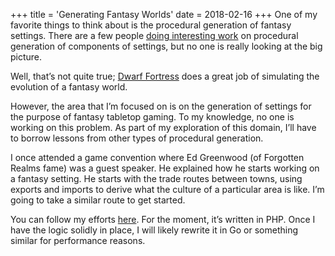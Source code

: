 +++
title = 'Generating Fantasy Worlds'
date = 2018-02-16
+++
One of my favorite things to think about is the procedural generation of fantasy settings. There are a few people [doing interesting work](https://heredragonsabound.blogspot.com/) on procedural generation of components of settings, but no one is really looking at the big picture.

Well, that’s not quite true; [Dwarf Fortress](http://www.bay12games.com/dwarves/) does a great job of simulating the evolution of a fantasy world.

However, the area that I’m focused on is on the generation of settings for the purpose of fantasy tabletop gaming. To my knowledge, no one is working on this problem. As part of my exploration of this domain, I’ll have to borrow lessons from other types of procedural generation.

I once attended a game convention where Ed Greenwood (of Forgotten Realms fame) was a guest speaker. He explained how he starts working on a fantasy setting. He starts with the trade routes between towns, using exports and imports to derive what the culture of a particular area is like. I’m going to take a similar route to get started.

You can follow my efforts [here](https://github.com/BenOvermyer/country-maker). For the moment, it’s written in PHP. Once I have the logic solidly in place, I will likely rewrite it in Go or something similar for performance reasons.
